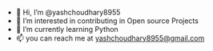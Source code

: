 - 👋 Hi, I’m @yashchoudhary8955
- 👀 I’m interested in contributing in Open source Projects
- 🌱 I’m currently learning Python
- 📫 you can reach me at yashchoudhary8955@gmail.com 

<!---
yashchoudhary8955/yashchoudhary8955 is a ✨ special ✨ repository because its `README.md` (this file) appears on your GitHub profile.
You can click the Preview link to take a look at your changes.
--->
